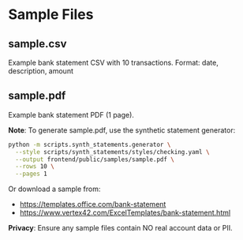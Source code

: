 # Sample Files

## sample.csv
Example bank statement CSV with 10 transactions.
Format: date, description, amount

## sample.pdf
Example bank statement PDF (1 page).

**Note**: To generate sample.pdf, use the synthetic statement generator:

```bash
python -m scripts.synth_statements.generator \
  --style scripts/synth_statements/styles/checking.yaml \
  --output frontend/public/samples/sample.pdf \
  --rows 10 \
  --pages 1
```

Or download a sample from:
- https://templates.office.com/bank-statement
- https://www.vertex42.com/ExcelTemplates/bank-statement.html

**Privacy**: Ensure any sample files contain NO real account data or PII.
